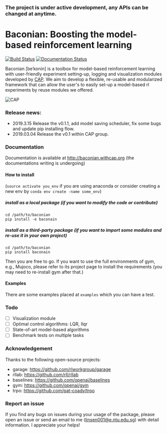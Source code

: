 ### The project is under active development, any APIs can be changed at anytime.

# Baconian:  Boosting the model-based reinforcement learning 
 
[![Build Status](https://travis-ci.com/Lukeeeeee/baconian-internal.svg?token=dTo6wB1jmzxu58xyRPX6&branch=master)](https://travis-ci.com/Lukeeeeee/baconian-internal)
[![Documentation Status](https://readthedocs.org/projects/baconian/badge/?version=latest)](https://baconian.readthedocs.io/en/latest/?badge=latest)

Baconian [beˈkonin] is a toolbox for model-based reinforcement learning with user-friendly experiment setting-up, logging 
and visualization modules developed by [CAP](http://cap.scse.ntu.edu.sg/). We aim to develop a flexible, re-usable and 
modularized framework that can allow the user's to easily set-up a model-based rl experiments by reuse modules we 
offered.

![CAP](https://user-images.githubusercontent.com/9161548/40165577-eff023c4-59ee-11e8-8bf5-508325a23baa.png)

### Release news:
- 2019.3.15 Release the v0.1.1, add model saving scheduler, fix some bugs and update pip installing flow.
- 2019.03.04 Release the v0.1 within CAP group.
### Documentation
Documentation is available at http://baconian.withcap.org (the documentations writing is undergoing)
#### How to install

(`source activate you_env` if you are using anaconda or consider creating a new env by `conda env create -name some_env`)
##### install as a local package (if you want to modify the code or contribute)
```
cd /path/to/baconian
pip install -e baconain 
```
##### install as a third-party package (if you want to import some modules and re-use it in your own project)
```
cd /path/to/baconian
pip install baconain 
```

Then you are free to go. If you want to use the full environments of gym, e.g., Mujoco, please refer to its  project 
page to install the requirements (you may need to re-install gym after that.)

#### Examples
There are some examples placed at `examples` which you can have a test. 


### Todo

- [ ] Visualization module
- [ ] Optimal control algorithms: LQR, Ilqr
- [ ] State-of-art model-based algorithms
- [ ] Benchmark tests on multiple tasks

### Acknowledgement 
Thanks to the following open-source projects:

- garage: https://github.com/rlworkgroup/garage
- rllab: https://github.com/rll/rllab
- baselines: https://github.com/openai/baselines
- gym: https://github.com/openai/gym
- trpo: https://github.com/pat-coady/trpo

### Report an issue 
If you find any bugs on issues during your usage of the package, please open an issue or send an email to me 
(linsen001@e.ntu.edu.sg) with detail information. I appreciate your helps!
